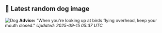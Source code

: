## 🐶 Latest random dog image
![Dog](https://images.dog.ceo/breeds/spaniel-blenheim/n02086646_3053.jpg)
**Advice:** "When you're looking up at birds flying overhead, keep your mouth closed."
*Updated: 2025-09-15 05:37 UTC*
